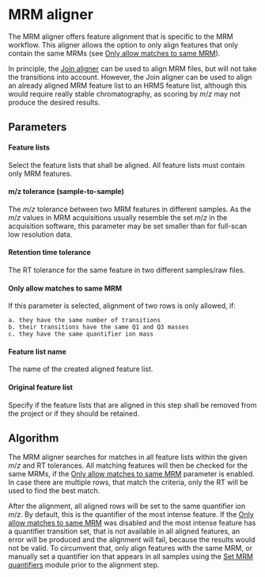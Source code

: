 # MRM aligner

The MRM aligner offers feature alignment that is specific to the MRM workflow. This aligner allows the option to only align features that only contain the same MRMs (see [Only allow matches to same MRM](#only-allow-matches-to-same-mrm)).

In principle, the [Join aligner](../align_join_aligner/join_aligner.md) can be used to align MRM files, but will not take the transitions into account. However, the Join aligner can be used to align an already aligned MRM feature list to an HRMS feature list, although this would require really stable chromatography, as scoring by _m_/_z_ may not produce the desired results.

## Parameters

#### Feature lists
Select the feature lists that shall be aligned. All feature lists must contain only MRM features.

#### m/z tolerance (sample-to-sample)
The _m_/_z_ tolerance between two MRM features in different samples. As the _m_/_z_ values in MRM acquisitions usually resemble the set _m_/_z_ in the acquisition software, this parameter may be set smaller than for full-scan low resolution data.

#### Retention time tolerance
The RT tolerance for the same feature in two different samples/raw files. 

#### Only allow matches to same MRM
If this parameter is selected, alignment of two rows is only allowed, if:

    a. they have the same number of transitions
    b. their transitions have the same Q1 and Q3 masses
    c. they have the same quantifier ion mass
    
#### Feature list name 

The name of the created aligned feature list.

#### Original feature list

Specify if the feature lists that are aligned in this step shall be removed from the project or if they should be retained. 

## Algorithm

The MRM aligner searches for matches in all feature lists within the given _m_/_z_ and RT tolerances. All matching features will then be checked for the same MRMs, if the [Only allow matches to same MRM](#only-allow-matches-to-same-mrm) parameter is enabled. In case there are multiple rows, that match the criteria, only the RT will be used to find the best match.

After the alignment, all aligned rows will be set to the same quantifier ion _m_/_z_. By default, this is the quantifier of the most intense feature. If the [Only allow matches to same MRM](#only-allow-matches-to-same-mrm) was disabled and the most intense feature has a quantifier transition set, that is not available in all aligned features, an error will be produced and the alignment will fail, because the results would not be valid. To circumvent that, only align features with the same MRM, or manually set a quantifier ion that appears in all samples using the [Set MRM quantifiers](../mrm_setquant/mrm-set-quant-mass.md) module prior to the alignment step.
